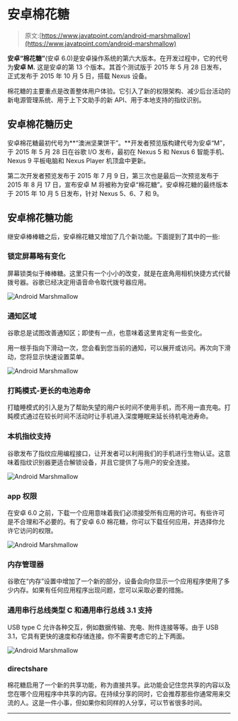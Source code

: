 # 安卓棉花糖

> 原文:[https://www.javatpoint.com/android-marshmallow](https://www.javatpoint.com/android-marshmallow)

**安卓“棉花糖”**(安卓 6.0)是安卓操作系统的第六大版本。在开发过程中，它的代号为**安卓 M.** 这是安卓的第 13 个版本。其首个测试版于 2015 年 5 月 28 日发布，正式发布于 2015 年 10 月 5 日，搭载 Nexus 设备。

棉花糖的主要重点是改善整体用户体验。它引入了新的权限架构、减少后台活动的新电源管理系统、用于上下文助手的新 API、用于本地支持的指纹识别。

## 安卓棉花糖历史

安卓棉花糖最初代号为**“澳洲坚果饼干”。**开发者预览版构建代号为安卓“M”，于 2015 年 5 月 28 日在谷歌 I/O 发布，最初在 Nexus 5 和 Nexus 6 智能手机、Nexus 9 平板电脑和 Nexus Player 机顶盒中更新。

第二次开发者预览发布于 2015 年 7 月 9 日，第三次也是最后一次预览发布于 2015 年 8 月 17 日，宣布安卓 M 将被称为安卓“棉花糖”。安卓棉花糖的最终版本于 2015 年 10 月 5 日发布，针对 Nexus 5、6、7 和 9。

## 安卓棉花糖功能

继安卓棒棒糖之后，安卓棉花糖又增加了几个新功能。下面提到了其中的一些:

### 锁定屏幕略有变化

屏幕锁类似于棒棒糖。这里只有一个小小的改变，就是在底角用相机快捷方式代替拨号器。谷歌已经决定用语音命令取代拨号器应用。

![Android Marshmallow](../Images/d24b9547dd7a109556a2044a2e56e858.png)

### 通知区域

谷歌总是试图改善通知区；即使有一点，也意味着这里肯定有一些变化。

用一根手指向下滑动一次，您会看到您当前的通知，可以展开或访问。再次向下滑动，您将显示快速设置菜单。

![Android Marshmallow](../Images/f1910acf390c0a4b9a0e9e1f6237fd12.png)

### 打盹模式-更长的电池寿命

打瞌睡模式的引入是为了帮助失望的用户长时间不使用手机，而不用一直充电。打盹模式通过在较长时间不活动时让手机进入深度睡眠来延长待机电池寿命。

### 本机指纹支持

谷歌发布了指纹应用编程接口，让开发者可以利用我们的手机进行生物认证。这意味着指纹识别器更适合解锁设备，并且它提供了与用户的安全连接。

![Android Marshmallow](../Images/1400ca82d2ef84ec8d9e75a05e11d7bb.png)

### app 权限

在安卓 6.0 之前，下载一个应用意味着我们必须接受所有应用的许可。有些许可是不合理和不必要的。有了安卓 6.0 棉花糖，你可以下载任何应用，并选择你允许它访问的权限。

![Android Marshmallow](../Images/eada37b97c9859c69aa631ee94fd3340.png)

### 内存管理器

谷歌在“内存”设置中增加了一个新的部分，设备会向你显示一个应用程序使用了多少内存。如果有任何应用程序出现问题，您可以采取必要的措施。

### 通用串行总线类型 C 和通用串行总线 3.1 支持

USB type C 允许各种交互，例如数据传输、充电、附件连接等等。由于 USB 3.1，它具有更快的速度和存储连接。你不需要考虑它的上下两面。

![Android Marshmallow](../Images/5e32a6fdf8c428a393804b81e6aa1beb.png)

### directshare

棉花糖启用了一个新的共享功能，称为直接共享。此功能会记住您共享的内容以及您在哪个应用程序中共享的内容。在持续分享的同时，它会推荐那些你通常用来交流的人。这是一件小事，但如果你和同样的人分享，可以节省很多时间。

* * *